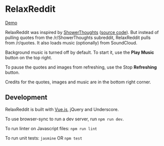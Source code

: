 # RelaxReddit

[Demo](http://relaxreddit.snapmagic.com)

RelaxReddit was inspired by [ShowerThoughts](http://jaja321.github.io/ShowerThoughts/) ([source code](https://github.com/Jaja321/ShowerThoughts)). But instead of pulling quotes from the /r/ShowerThoughts subreddit, RelaxReddit pulls from /r/quotes. It also loads music (optionally) from SoundCloud.

Background music is turned off by default. To start it, use the **Play Music** button on the top right.

To pause the quotes and images from refreshing, use the Stop **Refreshing** button.

Credits for the quotes, images and music are in the bottom right corner.

## Development

RelaxReddit is built with [Vue.js](http://vuejs.org/), jQuery and Underscore.

To use browser-sync to run a dev server, run `npm run dev`.

To run linter on Javascript files: `npm run lint`

To run unit tests: `jasmine` OR `npm test`
